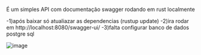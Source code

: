 É um simples API com documentação swagger rodando em rust localmente

-1)após baixar só atualiazar as dependencias (rustup update)
-2)ira rodar em http://localhost:8080/swagger-ui/
-3)falta configurar banco de dados postgre sql

![image](https://github.com/user-attachments/assets/a99f712c-15db-4322-b706-9501f952dbb3)
